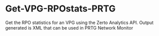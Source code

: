 # Get-VPG-RPOstats-PRTG
Get the RPO statistics for an VPG using the Zerto Analytics API. Output generated is XML that can be used in PRTG Network Monitor
